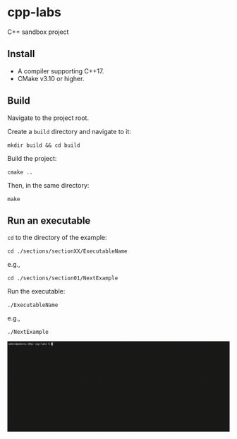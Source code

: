 # cpp-labs

C++ sandbox project

## Install

- A compiler supporting C++17.
- CMake v3.10 or higher.

## Build

Navigate to the project root.

Create a `build` directory and navigate to it:

```shell
mkdir build && cd build
```

Build the project:

```shell
cmake ..
```

Then, in the same directory:

```shell
make
```

## Run an executable

`cd` to the directory of the example:

```shell
cd ./sections/sectionXX/ExecutableName
```

e.g.,

```shell
cd ./sections/section01/NextExample
```

Run the executable:

```shell
./ExecutableName
```

e.g.,

```shell
./NextExample
```

<img src="./docs/img/build_and_run.gif" alt="Build and run an executable" width="800px">
